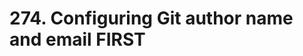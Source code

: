 # 274. Configuring Git author name and email FIRST



<!--stackedit_data:
eyJoaXN0b3J5IjpbLTQxOTkyOTY2MiwtMTkyNDYwNjA3Nl19
-->